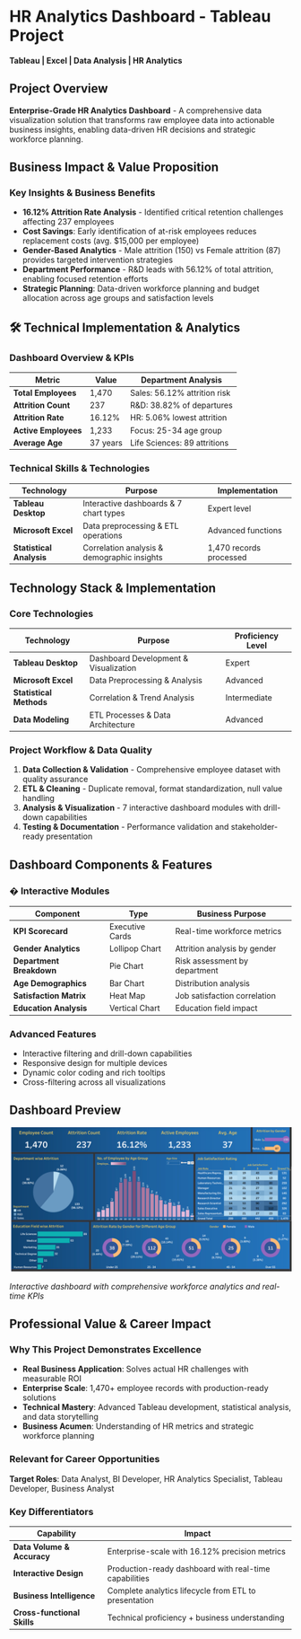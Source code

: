 # HR Analytics Dashboard - Tableau Project



**Tableau | Excel | Data Analysis | HR Analytics**



## Project Overview

**Enterprise-Grade HR Analytics Dashboard** - A comprehensive data visualization solution that transforms raw employee data into actionable business insights, enabling data-driven HR decisions and strategic workforce planning.

## Business Impact & Value Proposition

### Key Insights & Business Benefits
- **16.12% Attrition Rate Analysis** - Identified critical retention challenges affecting 237 employees
- **Cost Savings**: Early identification of at-risk employees reduces replacement costs (avg. $15,000 per employee)
- **Gender-Based Analytics** - Male attrition (150) vs Female attrition (87) provides targeted intervention strategies
- **Department Performance** - R&D leads with 56.12% of total attrition, enabling focused retention efforts
- **Strategic Planning**: Data-driven workforce planning and budget allocation across age groups and satisfaction levels

## 🛠️ Technical Implementation & Analytics

### Dashboard Overview & KPIs
| Metric | Value | Department Analysis |
|--------|-------|-------------------|
| **Total Employees** | 1,470 | Sales: 56.12% attrition risk |
| **Attrition Count** | 237 | R&D: 38.82% of departures |
| **Attrition Rate** | 16.12% | HR: 5.06% lowest attrition |
| **Active Employees** | 1,233 | Focus: 25-34 age group |
| **Average Age** | 37 years | Life Sciences: 89 attritions |

### Technical Skills & Technologies
| Technology | Purpose | Implementation |
|------------|---------|----------------|
| **Tableau Desktop** | Interactive dashboards & 7 chart types | Expert level |
| **Microsoft Excel** | Data preprocessing & ETL operations | Advanced functions |
| **Statistical Analysis** | Correlation analysis & demographic insights | 1,470 records processed |

## Technology Stack & Implementation

###  Core Technologies
| Technology | Purpose | Proficiency Level |
|------------|---------|------------------|
| **Tableau Desktop** | Dashboard Development & Visualization | Expert |
| **Microsoft Excel** | Data Preprocessing & Analysis | Advanced |
| **Statistical Methods** | Correlation & Trend Analysis | Intermediate |
| **Data Modeling** | ETL Processes & Data Architecture | Advanced |

### Project Workflow & Data Quality
1. **Data Collection & Validation** - Comprehensive employee dataset with quality assurance
2. **ETL & Cleaning** - Duplicate removal, format standardization, null value handling
3. **Analysis & Visualization** - 7 interactive dashboard modules with drill-down capabilities
4. **Testing & Documentation** - Performance validation and stakeholder-ready presentation

## Dashboard Components & Features

### � Interactive Modules
| Component | Type | Business Purpose |
|-----------|------|------------------|
| **KPI Scorecard** | Executive Cards | Real-time workforce metrics |
| **Gender Analytics** | Lollipop Chart | Attrition analysis by gender |
| **Department Breakdown** | Pie Chart | Risk assessment by department |
| **Age Demographics** | Bar Chart | Distribution analysis |
| **Satisfaction Matrix** | Heat Map | Job satisfaction correlation |
| **Education Analysis** | Vertical Chart | Education field impact |

###  Advanced Features
- Interactive filtering and drill-down capabilities
- Responsive design for multiple devices
- Dynamic color coding and rich tooltips
- Cross-filtering across all visualizations

## Dashboard Preview

![HR Analytics Dashboard](Dashboard.png)

*Interactive dashboard with comprehensive workforce analytics and real-time KPIs*

##  Professional Value & Career Impact

###  Why This Project Demonstrates Excellence
- **Real Business Application**: Solves actual HR challenges with measurable ROI
- **Enterprise Scale**: 1,470+ employee records with production-ready solutions  
- **Technical Mastery**: Advanced Tableau development, statistical analysis, and data storytelling
- **Business Acumen**: Understanding of HR metrics and strategic workforce planning

###  Relevant for Career Opportunities
**Target Roles**: Data Analyst, BI Developer, HR Analytics Specialist, Tableau Developer, Business Analyst

###  Key Differentiators
| Capability | Impact |
|------------|--------|
| **Data Volume & Accuracy** | Enterprise-scale with 16.12% precision metrics |
| **Interactive Design** | Production-ready dashboard with real-time capabilities |
| **Business Intelligence** | Complete analytics lifecycle from ETL to presentation |
| **Cross-functional Skills** | Technical proficiency + business understanding |






